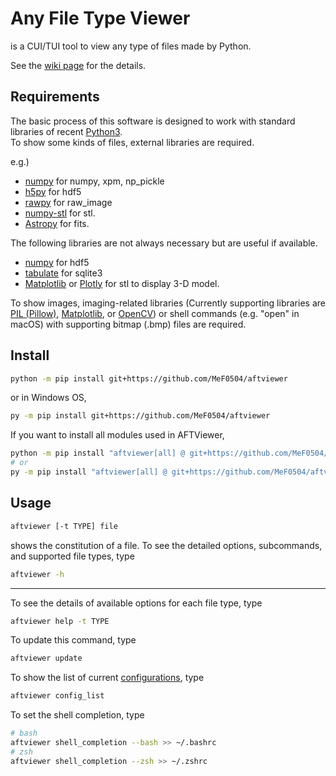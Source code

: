 # Any File Type Viewer

is a CUI/TUI tool to view any type of files made by Python.

See the [wiki page](https://github.com/MeF0504/aftviewer/wiki) for the details.

## Requirements

The basic process of this software is designed to work with standard libraries of recent [Python3](https://www.python.org/).  
To show some kinds of files, external libraries are required.

e.g.)
- [numpy](https://numpy.org/) for numpy, xpm, np_pickle
- [h5py](https://docs.h5py.org/) for hdf5
- [rawpy](https://letmaik.github.io/rawpy/api/rawpy.RawPy.html) for raw_image
- [numpy-stl](https://pypi.org/project/numpy-stl/) for stl.
- [Astropy](https://www.astropy.org/) for fits.

The following libraries are not always necessary but are useful if available.
- [numpy](https://numpy.org/) for hdf5
- [tabulate](https://pypi.org/project/tabulate/) for sqlite3
- [Matplotlib](https://matplotlib.org/) or [Plotly](https://plotly.com/python/) for stl to display 3-D model.

To show images, imaging-related libraries
(Currently supporting libraries are
[PIL (Pillow)](https://pillow.readthedocs.io/),
[Matplotlib](https://matplotlib.org/),
or [OpenCV](https://pypi.org/project/opencv-python/))
or shell commands (e.g. "open" in macOS) with supporting bitmap (.bmp) files are required.

## Install

```bash
python -m pip install git+https://github.com/MeF0504/aftviewer
```
or in Windows OS,
```bash
py -m pip install git+https://github.com/MeF0504/aftviewer
```

If you want to install all modules used in AFTViewer,
```bash
python -m pip install "aftviewer[all] @ git+https://github.com/MeF0504/aftviewer"
# or
py -m pip install "aftviewer[all] @ git+https://github.com/MeF0504/aftviewer"
```

## Usage
```bash
aftviewer [-t TYPE] file
```
shows the constitution of a file.
To see the detailed options, subcommands, and supported file types, type
```bash
aftviewer -h
```

---
To see the details of available options for each file type, type
```bash
aftviewer help -t TYPE
```
To update this command, type
```bash
aftviewer update
```
To show the list of current [configurations](https://github.com/MeF0504/aftviewer/wiki/Customization#parameters), type
```bash
aftviewer config_list
```
To set the shell completion, type
```bash
# bash
aftviewer shell_completion --bash >> ~/.bashrc
# zsh
aftviewer shell_completion --zsh >> ~/.zshrc
```
